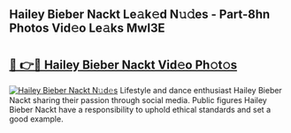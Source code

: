 ## Hailey Bieber Nackt Le𝚊k𝚎d N𝚞𝚍es - Part-8hn Photos Vid𝚎o Le𝚊ks Mwl3E

# <h2><a href="http://fb7h73.evod.top/?m=Hailey+Bieber+Nackt">🔗 👉🔴 Hailey Bieber Nackt Vid𝚎o Ph𝚘t𝚘s</a></h2>

[![Hailey Bieber Nackt N𝚞d𝚎s](https://i.imgur.com/8V9OHl7.gif)](http://fb7h73.evod.top/?m=Hailey+Bieber+Nackt)
Lifestyle and dance enthusiast Hailey Bieber Nackt sharing their passion through social media. Public figures Hailey Bieber Nackt have a responsibility to uphold ethical standards and set a good example. 
